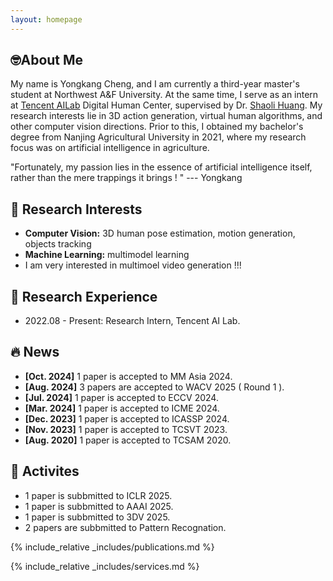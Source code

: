 ```yaml
---
layout: homepage
---
```


## 🤓About Me

My name is Yongkang Cheng, and I am currently a third-year master's student at Northwest A&F University. At the same time, I serve as an intern at [Tencent AILab](https://ai.tencent.com/) Digital Human Center, supervised by Dr. [Shaoli Huang](https://scholar.google.com/citations?user=o31BPFsAAAAJ). My research interests lie in 3D action generation, virtual human algorithms, and other computer vision directions. Prior to this, I obtained my bachelor's degree from Nanjing Agricultural University in 2021, where my research focus was on artificial intelligence in agriculture.

"Fortunately, my passion lies in the essence of artificial intelligence itself, rather than the mere trappings it brings ! "           --- Yongkang

## 🎉 Research Interests
- **Computer Vision:** 3D human pose estimation, motion generation, objects tracking
- **Machine Learning:** multimodel learning
- I am very interested in multimoel video generation !!!

## 👣 Research Experience
- 2022.08 - Present: Research Intern, Tencent AI Lab.

## 🔥 News
- **[Oct. 2024]** 1 paper is accepted to MM Asia 2024.
- **[Aug. 2024]** 3 papers are accepted to WACV 2025 ( Round 1 ).
- **[Jul. 2024]** 1 paper is accepted to ECCV 2024.
- **[Mar. 2024]** 1 paper is accepted to ICME 2024.
- **[Dec. 2023]** 1 paper is accepted to ICASSP 2024.
- **[Nov. 2023]** 1 paper is accepted to TCSVT 2023.
- **[Aug. 2020]** 1 paper is accepted to TCSAM 2020.

## 💪 Activites
-  1 paper is subbmitted to ICLR 2025.
-  1 paper is subbmitted to AAAI 2025.
-  1 paper is subbmitted to 3DV 2025.
-  2 papers are subbmitted to Pattern Recognation.

{% include_relative _includes/publications.md %}

{% include_relative _includes/services.md %}
<center>
<script type="text/javascript" id="clstr_globe" src="//clustrmaps.com/globe.js?d=iuSJ1VKqKr8as2njQGszJOuhLq_EQuzo7ngDdC_UVt4"></script>
</center>
